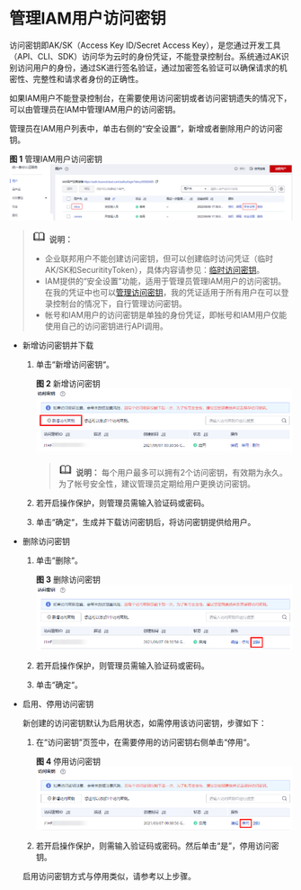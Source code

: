 # 管理IAM用户访问密钥<a name="iam_02_0003"></a>

访问密钥即AK/SK（Access Key ID/Secret Access Key），是您通过开发工具（API、CLI、SDK）访问华为云时的身份凭证，不能登录控制台。系统通过AK识别访问用户的身份，通过SK进行签名验证，通过加密签名验证可以确保请求的机密性、完整性和请求者身份的正确性。

如果IAM用户不能登录控制台，在需要使用访问密钥或者访问密钥遗失的情况下，可以由管理员在IAM中管理IAM用户的访问密钥。

管理员在IAM用户列表中，单击右侧的“安全设置“，新增或者删除用户的访问密钥。

**图 1**  管理IAM用户访问密钥<a name="fig954141822312"></a>  
![](figures/管理IAM用户访问密钥.png "管理IAM用户访问密钥")

>![](public_sys-resources/icon-note.gif) **说明：** 
>-   企业联邦用户不能创建访问密钥，但可以创建临时访问凭证（临时AK/SK和SecuritityToken），具体内容请参见：[临时访问密钥](https://support.huaweicloud.com/usermanual-ca/ca_01_0005.html)。
>-   IAM提供的“安全设置”功能，适用于管理员管理IAM用户的访问密钥。在我的凭证中也可以[管理访问密钥](https://support.huaweicloud.com/usermanual-ca/ca_01_0003.html)，我的凭证适用于所有用户在可以登录控制台的情况下，自行管理访问密钥。
>-   帐号和IAM用户的访问密钥是单独的身份凭证，即帐号和IAM用户仅能使用自己的访问密钥进行API调用。

-   新增访问密钥并下载
    1.  单击“新增访问密钥“。

        **图 2**  新增访问密钥<a name="fig864452314122"></a>  
        ![](figures/新增访问密钥.png "新增访问密钥")

        >![](public_sys-resources/icon-note.gif) **说明：** 
        >每个用户最多可以拥有2个访问密钥，有效期为永久。为了帐号安全性，建议管理员定期给用户更换访问密钥。

    2.  若开启操作保护，则管理员需输入验证码或密码。
    3.  单击“确定“，生成并下载访问密钥后，将访问密钥提供给用户。


-   删除访问密钥
    1.  单击“删除“。

        **图 3**  删除访问密钥<a name="fig18769118131315"></a>  
        ![](figures/删除访问密钥.png "删除访问密钥")

    2.  若开启操作保护，则管理员需输入验证码或密码。
    3.  单击“确定“。

-   启用、停用访问密钥

    新创建的访问密钥默认为启用状态，如需停用该访问密钥，步骤如下：

    1.  在“访问密钥”页签中，在需要停用的访问密钥右侧单击“停用“。

        **图 4**  停用访问密钥<a name="fig13871172813197"></a>  
        ![](figures/停用访问密钥.png "停用访问密钥")

    2.  若开启操作保护，则需输入验证码或密码。然后单击“是”，停用访问密钥。

    启用访问密钥方式与停用类似，请参考以上步骤。


